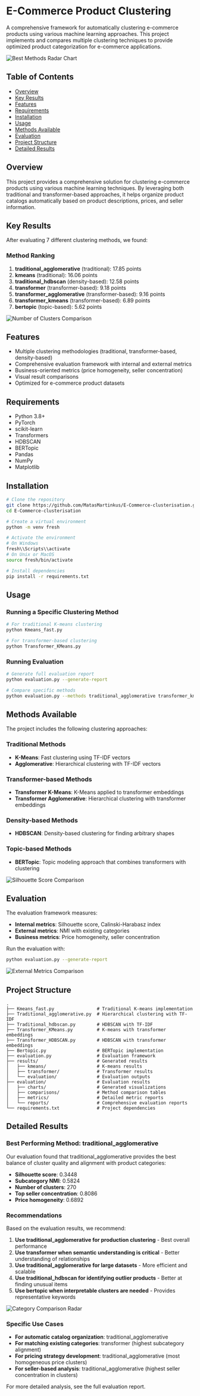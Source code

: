 # E-Commerce Product Clustering

A comprehensive framework for automatically clustering e-commerce products using various machine learning approaches. This project implements and compares multiple clustering techniques to provide optimized product categorization for e-commerce applications.

![Best Methods Radar Chart](evaluation/charts/best_methods_radar.png)

## Table of Contents
- [Overview](#overview)
- [Key Results](#key-results)
- [Features](#features)
- [Requirements](#requirements)
- [Installation](#installation)
- [Usage](#usage)
- [Methods Available](#methods-available)
- [Evaluation](#evaluation)
- [Project Structure](#project-structure)
- [Detailed Results](#detailed-results)

## Overview

This project provides a comprehensive solution for clustering e-commerce products using various machine learning techniques. By leveraging both traditional and transformer-based approaches, it helps organize product catalogs automatically based on product descriptions, prices, and seller information.

## Key Results

After evaluating 7 different clustering methods, we found:

### Method Ranking
1. **traditional_agglomerative** (traditional): 17.85 points
2. **kmeans** (traditional): 16.06 points
3. **traditional_hdbscan** (density-based): 12.58 points
4. **transformer** (transformer-based): 9.18 points
5. **transformer_agglomerative** (transformer-based): 9.16 points
6. **transformer_kmeans** (transformer-based): 6.89 points
7. **bertopic** (topic-based): 5.62 points

![Number of Clusters Comparison](evaluation/charts/num_clusters_comparison.png)

## Features

- Multiple clustering methodologies (traditional, transformer-based, density-based)
- Comprehensive evaluation framework with internal and external metrics
- Business-oriented metrics (price homogeneity, seller concentration)
- Visual result comparisons
- Optimized for e-commerce product datasets

## Requirements

- Python 3.8+
- PyTorch
- scikit-learn
- Transformers
- HDBSCAN
- BERTopic
- Pandas
- NumPy
- Matplotlib

## Installation

```bash
# Clone the repository
git clone https://github.com/MatasMartinkus/E-Commerce-clusterisation.git
cd E-Commerce-clusterisation

# Create a virtual environment
python -m venv fresh

# Activate the environment
# On Windows
fresh\\Scripts\\activate
# On Unix or MacOS
source fresh/bin/activate

# Install dependencies
pip install -r requirements.txt
```

## Usage

### Running a Specific Clustering Method

```bash
# For traditional K-means clustering
python Kmeans_fast.py

# For transformer-based clustering
python Transformer_KMeans.py
```

### Running Evaluation

```bash
# Generate full evaluation report
python evaluation.py --generate-report

# Compare specific methods
python evaluation.py --methods traditional_agglomerative transformer_kmeans
```

## Methods Available

The project includes the following clustering approaches:

### Traditional Methods
- **K-Means**: Fast clustering using TF-IDF vectors
- **Agglomerative**: Hierarchical clustering with TF-IDF vectors

### Transformer-based Methods
- **Transformer K-Means**: K-Means applied to transformer embeddings
- **Transformer Agglomerative**: Hierarchical clustering with transformer embeddings

### Density-based Methods
- **HDBSCAN**: Density-based clustering for finding arbitrary shapes

### Topic-based Methods
- **BERTopic**: Topic modeling approach that combines transformers with clustering

![Silhouette Score Comparison](evaluation/charts/silhouette_comparison.png)

## Evaluation

The evaluation framework measures:

- **Internal metrics**: Silhouette score, Calinski-Harabasz index
- **External metrics**: NMI with existing categories
- **Business metrics**: Price homogeneity, seller concentration

Run the evaluation with:
```bash
python evaluation.py --generate-report
```

![External Metrics Comparison](evaluation/charts/external_metrics_comparison.png)

## Project Structure

```
.
├── Kmeans_fast.py                # Traditional K-means implementation
├── Traditional_agglomerative.py  # Hierarchical clustering with TF-IDF
├── Traditional_hdbscan.py        # HDBSCAN with TF-IDF
├── Transformer_KMeans.py         # K-means with transformer embeddings
├── Transformer_HDBSCAN.py        # HDBSCAN with transformer embeddings
├── Bertopic.py                   # BERTopic implementation
├── evaluation.py                 # Evaluation framework
├── results/                      # Generated results
│   ├── kmeans/                   # K-means results
│   ├── transformer/              # Transformer results
│   └── evaluation/               # Evaluation outputs
├── evaluation/                   # Evaluation results
│   ├── charts/                   # Generated visualizations
│   ├── comparisons/              # Method comparison tables
│   ├── metrics/                  # Detailed metric reports
│   └── reports/                  # Comprehensive evaluation reports
└── requirements.txt              # Project dependencies
```

## Detailed Results

### Best Performing Method: traditional_agglomerative

Our evaluation found that traditional_agglomerative provides the best balance of cluster quality and alignment with product categories:

- **Silhouette score**: 0.3448
- **Subcategory NMI**: 0.5824
- **Number of clusters**: 270
- **Top seller concentration**: 0.8086
- **Price homogeneity**: 0.6892


### Recommendations

Based on the evaluation results, we recommend:

1. **Use traditional_agglomerative for production clustering** - Best overall performance
2. **Use transformer when semantic understanding is critical** - Better understanding of relationships
3. **Use traditional_agglomerative for large datasets** - More efficient and scalable
4. **Use traditional_hdbscan for identifying outlier products** - Better at finding unusual items
5. **Use bertopic when interpretable clusters are needed** - Provides representative keywords

![Category Comparison Radar](evaluation/charts/radar_comparison_by_category.png)

### Specific Use Cases

- **For automatic catalog organization**: traditional_agglomerative
- **For matching existing categories**: transformer (highest subcategory alignment)
- **For pricing strategy development**: traditional_agglomerative (most homogeneous price clusters)
- **For seller-based analysis**: traditional_agglomerative (highest seller concentration in clusters)

For more detailed analysis, see the full evaluation report.
